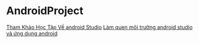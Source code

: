 # AndroidProject
<a href="https://ngocminhtranblog.blogspot.com/2018/08/lap-trinh-android.html">Tham Khảo Học Tập Về android Studio</a>
<a href="https://ngocminhtran.com/2018/06/28/lap-trinh-android-dung-android-studio-3-x/">Làm quen môi trường android studio và ứng dụng android</a>
<a href=""></a>
<a href=""></a>
<a href=""></a>
<a href=""></a>
<a href=""></a>
<a href=""></a>
<a href=""></a>




